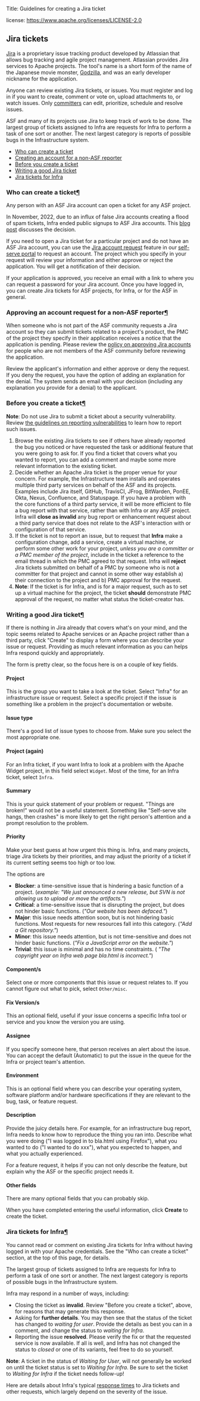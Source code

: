 Title: Guidelines for creating a Jira ticket

license: https://www.apache.org/licenses/LICENSE-2.0

## Jira tickets


<a href="https://issues.apache.org/jira" target="_blank">Jira</a> is a proprietary issue tracking product developed by Atlassian that allows bug tracking and agile project management. Atlassian provides Jira services to Apache projects. The tool's name is a short form of the name of the Japanese movie monster, <a href="https://en.wikipedia.org/wiki/Jira_(software)" target="_blank">Godzilla</a>, and was an early developer nickname for the application.

Anyone can review existing Jira tickets, or issues. You must register and log in if you want to create, comment or vote on, upload attachments to, or watch issues. Only <a href="https://www.apache.org/foundation/how-it-works.html#committers" target="_blank">committers</a> can edit, prioritize, schedule and resolve issues.

ASF and many of its projects use Jira to keep track of work to be done. The largest group of tickets assigned to Infra are requests for Infra to perform a task of one sort or another. The next largest category is reports of possible bugs in the Infrastructure system.


<ul>
<li><a href="#who">Who can create a ticket</a></li>
<li><a href="#account">Creating an account for a non-ASF reporter</a>
<li><a href="#before">Before you create a ticket</a></li>
<li><a href="#writing">Writing a good Jira ticket</a></li>
<li><a href="#followup">Jira tickets for Infra</a></li>

</ul>

<h3 id="who">Who can create a ticket<a class="headerlink" href="#who" title="Permanent link">&para;</a></h3>

Any person with an ASF Jira account can open a ticket for any ASF project.

In November, 2022, due to an influx of false Jira accounts creating a flood of spam tickets, Infra ended public signups to ASF Jira accounts. This <a href="https://infra.apache.org/blog/jira-public-signup-disabled.html" target="_blank">blog post</a> discusses the decision.

If you need to open a Jira ticket for a particular project and do not have an ASF Jira account, you can use the <a href="https://selfserve.apache.org/jira-account.html" target="_blank">Jira account request</a> feature in our <a href="https://selfserve.apache.org" target="_blank">self-serve portal</a> to request an account. The project which you specify in your request will review your information and either approve or reject the application. You will get a notification of their decision.

If your application is approved, you receive an email with a link to where you can request a password for your Jira account. Once you have logged in, you can create Jira tickets for ASF projects, for Infra, or for the ASF in general.

<h3 id="account">Approving an account request for a non-ASF reporter<a class="headerlink" href="#account" title="Permanent link">&para;</a></h3>

When someone who is not part of the ASF community requests a Jira account so they can submit tickets related to a project's product, the PMC of the project they specify in their application receives a notice that the application is pending. Please review the [policy on approving Jira accounts](jira-approve-account.html) for people who are not members of the ASF community before reviewing the application.

Review the applicant's information and either approve or deny the request. If you deny the request, you have the option of adding an explanation for the denial. The system sends an email with your decision (including any explanation you provide for a denial) to the applicant.

<h3 id="before">Before you create a ticket<a class="headerlink" href="#before" title="Permanent link">&para;</a></h3>

**Note**: Do not use Jira to submit a ticket about a security vulnerability. Review <a href="https://www.apache.org/security/#reporting-a-vulnerability" target="_blank">the guidelines on reporting vulnerabilities</a> to learn how to report such issues.

  1. Browse the existing Jira tickets to see if others have already reported the bug you noticed or have requested the task or additional feature that you were going to ask for. If you find a ticket that covers what you wanted to report, you can add a comment and maybe some more relevant information to the existing ticket.
  2. Decide whether an Apache Jira ticket is the proper venue for your concern. For example, the Infrastructure team installs and operates multiple third party services on behalf of the ASF and its projects. Examples include Jira itself, GitHub, TravisCI, JFrog, BitWarden, PonEE, Okta, Nexus, Confluence, and Statuspage. If you have a problem with the core functions of a third party service, it will be more efficient to file a bug report with that service, rather than with Infra or any ASF project. Infra will **close as invalid** any bug report or enhancement request about a third party service that does not relate to the ASF's interaction with or configuration of that service.
  3. If the ticket is not to report an issue, but to request that **Infra** make a configuration change, add a service, create a virtual machine, or perform some other work for your project, _unless you are a committer or a PMC member of the project_, include in the ticket a reference to the email thread in which the PMC agreed to that request. Infra will **reject** Jira tickets submitted on behalf of a PMC by someone who is not a committer for that project and cannot in some other way establish a) their connection to the project and b) PMC approval for the request.
  4. **Note**: If the ticket is for Infra, and is for a major request, such as to set up a virtual machine for the project, the ticket **should** demonstrate PMC approval of the request, no matter what status the ticket-creator has.

<h3 id="writing">Writing a good Jira ticket<a class="headerlink" href="#writing" title="Permanent link">&para;</a></h3>
If there is nothing in Jira already that covers what's on your mind, and the topic seems related to Apache services or an Apache project rather than a third party, click "Create" to display a form where you can describe your issue or request. Providing as much relevant information as you can helps Infra respond quickly and appropriately.

The form is pretty clear, so the focus here is on a couple of key fields.

#### Project
This is the group you want to take a look at the ticket. Select "Infra" for an infrastructure issue or request. Select a specific project if the issue is something like a problem in the project's documentation or website.

#### Issue type
There's a good list of issue types to choose from. Make sure you select the most appropriate one.

#### Project (again)
For an Infra ticket, if you want Infra to look at a problem with the Apache Widget project, in this field select `Widget`. Most of the time, for an Infra ticket, select `Infra`.

#### Summary
This is your quick statement of your problem or request. "Things are broken!" would not be a useful statement. Something like "Self-serve site hangs, then crashes" is more likely to get the right person's attention and a prompt resolution to the problem.

#### Priority
Make your best guess at how urgent this thing is. Infra, and many projects, triage Jira tickets by their priorities, and may adjust the priority of a ticket if its current setting seems too high or too low.

The options are

  - **Blocker**: a time-sensitive issue that is hindering a basic function of a project. (_example: "We just announced a new release, but SVN is not allowing us to upload or move the artifacts."_)
  - **Critical**: a time-sensitive issue that is disrupting the project, but does not hinder basic functions. (_"Our website has been defaced."_)
  - **Major**: this issue needs attention soon, but is not hindering basic functions. Most requests for new resources fall into this category. (_"Add a Git repository."_)
  - **Minor**: this issue needs attention, but is not time-sensitive and does not hinder basic functions. (_"Fix a JavaScript error on the website."_)
  - **Trivial**: this issue is minimal and has no time constraints. ( _"The copyright year on Infra web page bla.html is incorrect."_)

#### Component/s
Select one or more components that this issue or request relates to. If you cannot figure out what to pick, select `Other/misc`.

#### Fix Version/s
This an optional field, useful if your issue concerns a specific Infra tool or service and you know the version you are using.

#### Assignee
If you specify someone here, that person receives an alert about the issue. You can accept the default (Automatic) to put the issue in the queue for the Infra or project team's attention.

#### Environment
This is an optional field where you can describe your operating system, software platform and/or hardware specifications if they are relevant to the bug, task, or feature request.

#### Description
Provide the juicy details here. For example, for an infrastructure bug report, Infra needs to know how to reproduce the thing you ran into. Describe what you were doing ("I was logged in to bla.html using Firefox"), what you wanted to do ("I wanted to do xxx"), what you expected to happen, and what you actually experienced.

For a feature request, it helps if you can not only describe the feature, but explain why the ASF or the specific project needs it.

#### Other fields
There are many optional fields that you can probably skip.

When you have completed entering the useful information, click **Create** to create the ticket.

<h3 id="followup">Jira tickets for Infra<a class="headerlink" href="#followup" title="Permanent link">&para;</a></h3>

You cannot read or comment on existing Jira tickets for Infra without having logged in with your Apache credentials. See the "Who can create a ticket" section, at the top of this page, for details.

The largest group of tickets assigned to Infra are requests for Infra to perform a task of one sort or another. The next largest category is reports of possible bugs in the Infrastructure system.

Infra may respond in a number of ways, including:

  - Closing the ticket as **invalid**. Review "Before you create a ticket", above, for reasons that may generate this response.
  - Asking for **further details**. You may then see that the status of the ticket has changed to _waiting for user_. Provide the details as best you can in a comment, and change the status to _waiting for Infra_.
  - Reporting the issue **resolved**. Please verify the fix or that the requested service is now available. If all is well, and Infra has not changed the status to _closed_ or one of its variants, feel free to do so yourself.

**Note**: A ticket in the status of _Waiting for User_, will not generally be worked on until the ticket status is set to _Waiting for Infra_. Be sure to set the ticket to _Waiting for Infra_ if the ticket needs follow-up!

Here are details about Infra's typical <a href="https://infra.apache.org/responsetime.html" target="_blank">response times</a> to Jira tickets and other requests, which largely depend on the severity of the issue. 
